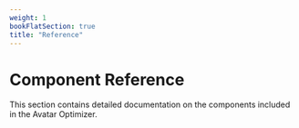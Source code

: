 ```yaml
---
weight: 1
bookFlatSection: true
title: "Reference"
---
```


# Component Reference

This section contains detailed documentation on the components included in the Avatar Optimizer.
